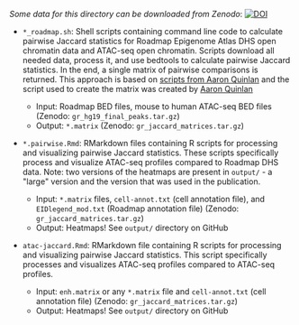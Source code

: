*Some data for this directory can be downloaded from Zenodo*:
[![DOI](https://zenodo.org/badge/DOI/10.5281/zenodo.3253181.svg)](https://doi.org/10.5281/zenodo.3253181)

- `*_roadmap.sh`: Shell scripts containing command line code to calculate pairwise Jaccard statistics for Roadmap Epigenome Atlas DHS open chromatin data and ATAC-seq open chromatin. Scripts download all needed data, process it, and use bedtools to calculate pairwise Jaccard statistics. In the end, a single matrix of pairwise comparisons is returned. This approach is based on [scripts from Aaron Quinlan](http://quinlanlab.org/tutorials/bedtools/bedtools.html#a-jaccard-statistic-for-all-400-pairwise-comparisons) and the script used to create the matrix was created by [Aaron Quinlan](http://quinlanlab.org/)
	- Input: Roadmap BED files, mouse to human ATAC-seq BED files (Zenodo: `gr_hg19_final_peaks.tar.gz`)  
	- Output: `*.matrix` (Zenodo: `gr_jaccard_matrices.tar.gz`)

- `*.pairwise.Rmd`: RMarkdown files containing R scripts for processing and visualizing pairwise Jaccard statistics. These scripts specifically process and visualize ATAC-seq profiles compared to Roadmap DHS data. Note: two versions of the heatmaps are present in `output/` - a "large" version and the version that was used in the publication.
	- Input: `*.matrix` files, `cell-annot.txt` (cell annotation file), and `EIDlegend_mod.txt` (Roadmap annotation file) (Zenodo: `gr_jaccard_matrices.tar.gz`)
	- Output: Heatmaps! See `output/` directory on GitHub

- `atac-jaccard.Rmd`: RMarkdown file containing R scripts for processing and visualizing pairwise Jaccard statistics. This script specifically processes and visualizes ATAC-seq profiles compared to ATAC-seq profiles.
	- Input: `enh.matrix` or any `*.matrix` file and `cell-annot.txt` (cell annotation file) (Zenodo: `gr_jaccard_matrices.tar.gz`)
	- Output: Heatmaps! See `output/` directory on GitHub